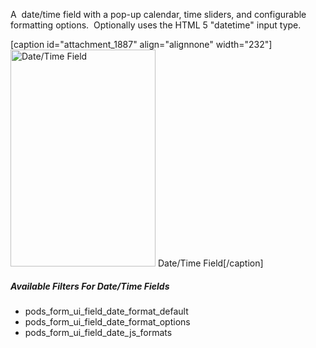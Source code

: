 A  date/time field with a pop-up calendar, time sliders, and configurable formatting options.  Optionally uses the HTML 5 "datetime" input type.

[caption id="attachment_1887" align="alignnone" width="232"]<img class="size-full wp-image-1887" title="Date/Time Field" src="http://pods.io/files/2013/04/date-time.png" alt="Date/Time Field" width="232" height="347" /> Date/Time Field[/caption]
<h5 id="filters">Available Filters For Date/Time Fields</h5>
<ul>
	<li>pods_form_ui_field_date_format_default</li>
	<li>pods_form_ui_field_date_format_options</li>
	<li>pods_form_ui_field_date_js_formats</li>
</ul>
